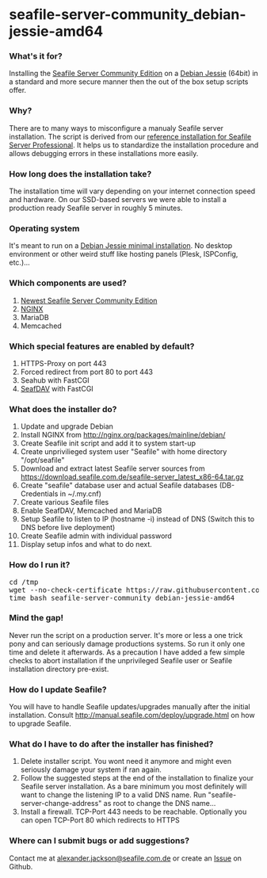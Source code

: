 # seafile-server-community_debian-jessie-amd64


### What's it for?
Installing the [Seafile Server Community Edition](http://seafile.com/en/home/) on a [Debian Jessie](https://www.debian.org/releases/stable/) (64bit) in a standard and more secure manner then the out of the box setup scripts offer. 


### Why?
There are to many ways to misconfigure a manualy Seafile server installation. The script is derived from our [reference installation for Seafile Server Professional](https://wiki.seafile.com.de/doku.php?id=debian_7_wheezy_64bit). It helps us to standardize the installation procedure and allows debugging errors in these installations more easily.


### How long does the installation take?
The installation time will vary depending on your internet connection speed and hardware. On our SSD-based servers we were able to install a production ready Seafile server in roughly 5 minutes.


### Operating system
It's meant to run on a [Debian Jessie minimal installation](https://www.youtube.com/watch?v=BCwz9oSSt8g). No desktop environment or other weird stuff like hosting panels (Plesk, ISPConfig, etc.)...


### Which components are used?
1. [Newest Seafile Server Community Edition](https://download.seafile.com.de/)
2. [NGINX](http://nginx.org/packages/mainline/debian/)
3. MariaDB
4. Memcached


### Which special features are enabled by default?
1. HTTPS-Proxy on port 443
2. Forced redirect from port 80 to port 443
2. Seahub with FastCGI
3. [SeafDAV](http://manual.seafile.com/extension/webdav.html) with FastCGI


### What does the installer do?
1. Update and upgrade Debian
2. Install NGINX from http://nginx.org/packages/mainline/debian/
3. Create Seafile init script and add it to system start-up
4. Create unprivilieged system user "Seafile" with home directory "/opt/seafile"
5. Download and extract latest Seafile server sources from https://download.seafile.com.de/seafile-server_latest_x86-64.tar.gz
6. Create "seafile" database user and actual Seafile databases (DB-Credentials in ~/.my.cnf)
7. Create various Seafile files
8. Enable SeafDAV, Memcached and MariaDB
9. Setup Seafile to listen to IP (hostname -i) instead of DNS (Switch this to DNS before live deployment)
10. Create Seafile admin with individual password
11. Display setup infos and what to do next.


### How do I run it?
<pre>
cd /tmp
wget --no-check-certificate https://raw.githubusercontent.com/alexanderjackson/seafile-server-community_debian-jessie-amd64/master/seafile-server-community_debian-jessie-amd64
time bash seafile-server-community_debian-jessie-amd64
</pre>


### Mind the gap!
Never run the script on a production server. It's more or less a one trick pony and can seriously damage productions systems. So run it only one time and delete it afterwards. As a precaution I have added a few simple checks to abort installation if the unprivileged Seafile user or Seafile installation directory pre-exist.


### How do I update Seafile?
You will have to handle Seafile updates/upgrades manually after the initial installation. Consult http://manual.seafile.com/deploy/upgrade.html on how to upgrade Seafile. 


### What do I have to do after the installer has finished?
1. Delete installer script. You wont need it anymore and might even seriously damage your system if ran again.
2. Follow the suggested steps at the end of the installation to finalize your Seafile server installation. As a bare minimum you most definitely will want to change the listening IP to a valid DNS name. Run "seafile-server-change-address" as root to change the DNS name...
3. Install a firewall. TCP-Port 443 needs to be reachable. Optionally you can open TCP-Port 80 which redirects to HTTPS


### Where can I submit bugs or add suggestions?
Contact me at alexander.jackson@seafile.com.de or create an [Issue](https://github.com/alexanderjackson/seafile-server-community_debian-jessie-amd64/issues/new) on Github.

